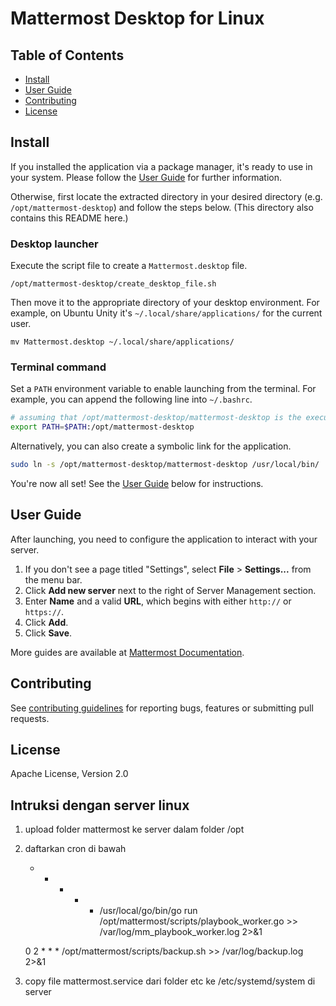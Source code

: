 # Mattermost Desktop for Linux

## Table of Contents

- [Install](#install)
- [User Guide](#user-guide)
- [Contributing](#contributing)
- [License](#license)


## Install

If you installed the application via a package manager, it's ready to use in your system. Please follow the [User Guide](#user-guide) for further information.

Otherwise, first locate the extracted directory in your desired directory (e.g. `/opt/mattermost-desktop`) and follow the steps below. (This directory also contains this README here.)

### Desktop launcher

Execute the script file to create a `Mattermost.desktop` file.

```
/opt/mattermost-desktop/create_desktop_file.sh
```

Then move it to the appropriate directory of your desktop environment. For example, on Ubuntu Unity it's `~/.local/share/applications/` for the current user.

```
mv Mattermost.desktop ~/.local/share/applications/
```

### Terminal command

Set a `PATH` environment variable to enable launching from the terminal. For example, you can append the following line into `~/.bashrc`.

```sh
# assuming that /opt/mattermost-desktop/mattermost-desktop is the executable file.
export PATH=$PATH:/opt/mattermost-desktop
```

Alternatively, you can also create a symbolic link for the application.

```sh
sudo ln -s /opt/mattermost-desktop/mattermost-desktop /usr/local/bin/
```

You're now all set! See the [User Guide](#user-guide) below for instructions.


## User Guide

After launching, you need to configure the application to interact with your server.

1. If you don't see a page titled "Settings", select **File** > **Settings...** from the menu bar.
2. Click **Add new server** next to the right of Server Management section.
3. Enter **Name** and a valid **URL**, which begins with either `http://` or `https://`.
4. Click **Add**.
5. Click **Save**.

More guides are available at [Mattermost Documentation](https://docs.mattermost.com/messaging/managing-desktop-app-servers.html).


## Contributing

See [contributing guidelines](https://github.com/mattermost/desktop/blob/master/CONTRIBUTING.md) for reporting bugs, features or submitting pull requests.


## License

Apache License, Version 2.0


## Intruksi dengan server linux
1. upload folder mattermost ke server dalam folder /opt
2. daftarkan cron di bawah
    * * * * * /usr/local/go/bin/go run /opt/mattermost/scripts/playbook_worker.go >> /var/log/mm_playbook_worker.log 2>&1

    0 2 * * * /opt/mattermost/scripts/backup.sh >> /var/log/backup.log 2>&1
3. copy file mattermost.service dari folder etc ke /etc/systemd/system di server
